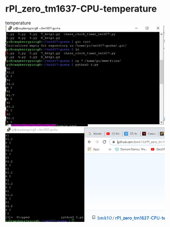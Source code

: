 # rPI_zero_tm1637-CPU-temperature
temperature
<img src="https://github.com/bmk10/rPI_zero_tm1637-CPU-temperature/blob/main/command1.JPG?raw=true" />
<br />
<img src="https://github.com/bmk10/rPI_zero_tm1637-CPU-temperature/blob/main/command2.JPG?raw=true" />
